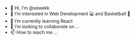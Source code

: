 - 👋 Hi, I’m @sewekk
- 👀 I’m interested in Web Development  :computer:  and Basketball :basketball:
- 🌱 I’m currently learning React
- 💞️ I’m looking to collaborate on ...
- 📫 How to reach me ...

<!---
sewekk/sewekk is a ✨ special ✨ repository because its `README.md` (this file) appears on your GitHub profile.
You can click the Preview link to take a look at your changes.
--->
